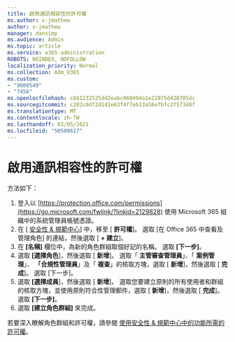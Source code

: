 ```yaml
---
title: 啟用通訊相容性的許可權
ms.author: v-jmathew
author: v-jmathew
manager: dansimp
ms.audience: Admin
ms.topic: article
ms.service: o365-administration
ROBOTS: NOINDEX, NOFOLLOW
localization_priority: Normal
ms.collection: Adm_O365
ms.custom:
- "9000549"
- "7456"
ms.openlocfilehash: c841232525dd2eabc068494a1e22975d428705dc
ms.sourcegitcommit: c202c0df2d141e63f4f7eb13a56efbfc2f57348f
ms.translationtype: MT
ms.contentlocale: zh-TW
ms.lasthandoff: 03/05/2021
ms.locfileid: "50509617"
---
```

# <a name="enable-permissions-for-communication-compliance"></a>啟用通訊相容性的許可權

方法如下：

1. 登入以 [https://protection.office.com/permissions](https://go.microsoft.com/fwlink/?linkid=2129828) 使用 Microsoft 365 組織中的系統管理員帳號憑證。
2. 在 [ [安全性 & 規範中心](https://go.microsoft.com/fwlink/?linkid=2101341)] 中，移至 [ **許可權**]。 選取 [在 Office 365 中查看及管理角色] 的連結，然後選取 [ **\+ 建立**]。
3. 在 **[名稱]** 欄位中，為新的角色群組取個好記的名稱。 選取 **[下一步]**。
4. 選取 **[選擇角色**]，然後選取 [ **新增**]。 選取「 **主管審查管理員**」、「 **案例管理**」、 **「合規性管理員**」及「 **複查**」的核取方塊，選取 [ **新增**]，然後選取 [ **完成**]。 選取 [下一步]。
5. 選取 **[選擇成員**]，然後選取 [ **新增**]。 選取您要建立原則的所有使用者和群組的核取方塊，並使用原則符合性管理郵件，選取 [ **新增**]，然後選取 [ **完成**]。 選取 **[下一步]**。
6. 選取 **[建立角色群組]** 來完成。

若要深入瞭解角色群組和許可權，請參閱 [使用安全性 & 規範中心中的功能所需的許可權](https://go.microsoft.com/fwlink/?linkid=2114184)。
